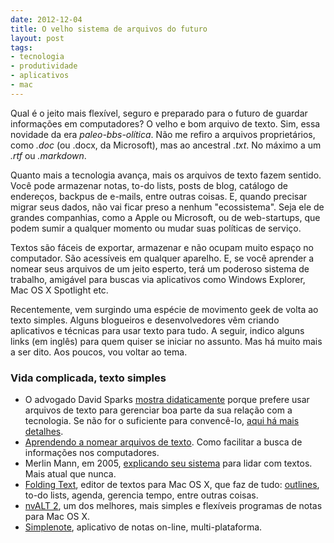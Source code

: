 ```yaml
---
date: 2012-12-04
title: O velho sistema de arquivos do futuro
layout: post
tags: 
- tecnologia
- produtividade
- aplicativos
- mac
---
```


Qual é o jeito mais flexível, seguro e preparado para o futuro de guardar informações em computadores? O velho e bom arquivo de texto. Sim, essa novidade da era *paleo-bbs-olítica*. Não me refiro a arquivos proprietários, como *.doc* (ou .docx, da Microsoft), mas ao ancestral *.txt*. No máximo a um *.rtf* ou *.markdown*.

Quanto mais a tecnologia avança, mais os arquivos de texto fazem sentido. Você pode armazenar notas, to-do lists, posts de blog, catálogo de endereços, backpus de e-mails, entre outras coisas. E, quando precisar migrar seus dados, não vai ficar preso a nenhum "ecossistema". Seja ele de grandes companhias, como a Apple ou Microsoft, ou de web-startups, que podem sumir a qualquer momento ou mudar suas políticas de serviço.

Textos são fáceis de exportar, armazenar e não ocupam muito espaço no computador. São acessíveis em qualquer aparelho. E, se você aprender a nomear seus arquivos de um jeito esperto, terá um poderoso sistema de trabalho, amigável para buscas via aplicativos como Windows Explorer, Mac OS X Spotlight etc.

Recentemente, vem surgindo uma espécie de movimento geek de volta ao texto simples. Alguns blogueiros e desenvolvedores vêm criando aplicativos e técnicas para usar texto para tudo. A seguir, indico alguns links (em inglês) para quem quiser se iniciar no assunto. Mas há muito mais a ser dito. Aos poucos, vou voltar ao tema.

### Vida complicada, texto simples

* O advogado David Sparks [mostra didaticamente](http://macsparky.com/2011/2/10/the-joy-of-text.html) porque prefere usar arquivos de texto para gerenciar boa parte da sua relação com a tecnologia. Se não for o suficiente para convencê-lo, [aqui há mais detalhes](http://technologynotes.net/technology-notes/2011/9/10/how-i-use-text-files.html).
* [Aprendendo a nomear arquivos de texto](http://bettermess.com/naming-files-and-avoiding-folders/). Como facilitar a busca de informações nos computadores.
* Merlin Mann, em 2005, [explicando seu sistema](http://www.43folders.com/2005/12/12/text-setup) para lidar com textos. Mais atual que nunca.
* [Folding Text](http://www.foldingtext.com), editor de textos para Mac OS X, que faz de tudo: [outlines](http://en.wikipedia.org/wiki/Outline_(list)), to-do lists, agenda, gerencia tempo, entre outras coisas.
* [nvALT 2](http://brettterpstra.com/project/nvalt/), um dos melhores, mais simples e flexíveis programas de notas para Mac OS X.
* [Simplenote](http://simplenoteapp.com), aplicativo de notas on-line, multi-plataforma.